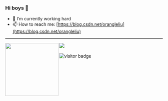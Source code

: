 ### Hi boys 👋

- 🌈 I’m currently working hard 
- 📫 How to reach me: [https://blog.csdn.net/orangleliu](https://blog.csdn.net/orangleliu)

<!-- 
<h2>🏆 Github Profile Trophy</h2>
<img src="https://github-profile-trophy.vercel.app/?username=orangle&column=6"/> -->

---

<div>
  <img height="170" align="left" src="https://github-readme-stats.vercel.app/api?username=orangle&count_private=true&include_all_commits=true" />
  <img src="https://github-readme-stats.vercel.app/api/top-langs/?username=orangle&layout=compact" />
</div>

<br/>
<img src="https://visitor-badge.laobi.icu/badge?page_id=orangle/orangle" alt="visitor badge"/> 
